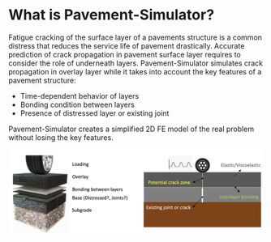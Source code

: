 # What is Pavement-Simulator?
Fatigue cracking of the surface layer of a pavements structure is a common distress that reduces the service life of pavement drastically. Accurate prediction of crack propagation in pavement surface layer requires to consider the role of underneath layers. Pavement-Simulator simulates crack propagation in overlay layer while it takes into account the key features of a pavement structure:  
* Time-dependent behavior of layers  
* Bonding condition between layers  
* Presence of distressed layer or existing joint  

Pavement-Simulator creates a simplified 2D FE model of the real problem without losing the key features.  

<p align="center">
  <img src="https://github.com/K1-ZR/pavement-simulator/blob/master/gallery/pavement-structure.png" width="800" title="all tests">
</p>   
